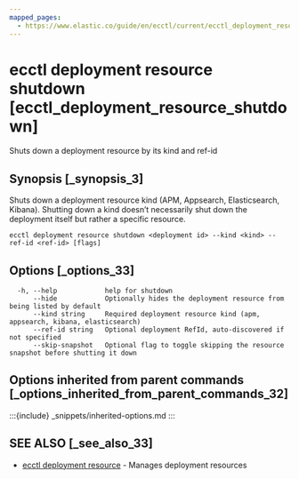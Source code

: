 ```yaml
---
mapped_pages:
  - https://www.elastic.co/guide/en/ecctl/current/ecctl_deployment_resource_shutdown.html
---
```


# ecctl deployment resource shutdown [ecctl_deployment_resource_shutdown]

Shuts down a deployment resource by its kind and ref-id


## Synopsis [_synopsis_3]

Shuts down a deployment resource kind (APM, Appsearch, Elasticsearch, Kibana). Shutting down a kind doesn’t necessarily shut down the deployment itself but rather a specific  resource.

```
ecctl deployment resource shutdown <deployment id> --kind <kind> --ref-id <ref-id> [flags]
```


## Options [_options_33]

```
  -h, --help            help for shutdown
      --hide            Optionally hides the deployment resource from being listed by default
      --kind string     Required deployment resource kind (apm, appsearch, kibana, elasticsearch)
      --ref-id string   Optional deployment RefId, auto-discovered if not specified
      --skip-snapshot   Optional flag to toggle skipping the resource snapshot before shutting it down
```


## Options inherited from parent commands [_options_inherited_from_parent_commands_32]

:::{include} _snippets/inherited-options.md
:::


## SEE ALSO [_see_also_33]

* [ecctl deployment resource](/reference/ecctl_deployment_resource.md)	 - Manages deployment resources

